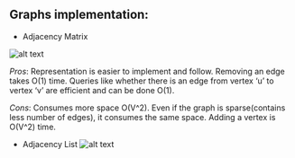 ## Graphs implementation:

- Adjacency Matrix

![alt text](../images/adjacencymatrix.png)

*Pros*: Representation is easier to implement and follow. Removing an edge takes O(1) time. Queries like whether there is an edge from vertex ‘u’ to vertex ‘v’ are efficient and can be done O(1).

*Cons*: Consumes more space O(V^2). Even if the graph is sparse(contains less number of edges), it consumes the same space. Adding a vertex is O(V^2) time.

- Adjacency List
![alt text](../images/listadjacency.png)